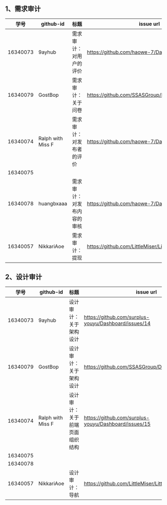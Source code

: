## 1、需求审计
|学号|	github-id| 	标题|	issue url   |
|--|--| --| --|
| 16340073 | 	9ayhub | 需求审计：对用户的评价 | https://github.com/haowe-7/Dashboard/issues/8 |
| 16340079 | GostBop | 需求审计：关于问卷 | https://github.com/SSASGroup/Dashboard/issues/10 |
| 16340074 |  Ralph with Miss F|需求审计：对发布者的评价  |https://github.com/haowe-7/Dashboard/issues/9  |
| 16340075 |  |  |  |
| 16340078 | huangbxaaa | 需求审计：对发布内容的审核 | https://github.com/haowe-7/Dashboard/issues/17 |
| 16340057 | NikkariAoe| 需求审计：提现 |https://github.com/LittleMiser/LittleMiser/issues/4 |


## 2、设计审计
|学号|	github-id| 	标题|	issue url   |
|--|--| --| --|
| 16340073 | 	9ayhub | 设计审计：关于架构设计 | https://github.com/surplus-youyu/Dashboard/issues/14 |
| 16340079 | GostBop | 设计审计：关于架构设计 | https://github.com/SSASGroup/Dashboard/issues/11 |
| 16340074 |  Ralph with Miss F|设计审计：关于前端页面组织结构  | https://github.com/surplus-youyu/Dashboard/issues/15 |
| 16340075 |  |  |  |
| 16340078 |  |  |  |
| 16340057 |NikkariAoe | 设计审计：导航 |https://github.com/LittleMiser/LittleMiser/issues/3 |
